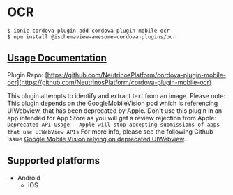 # OCR

```
$ ionic cordova plugin add cordova-plugin-mobile-ocr
$ npm install @ischemaview-awesome-cordova-plugins/ocr
```

## [Usage Documentation](https://danielsogl.gitbook.io/awesome-cordova-plugins/plugins/ocr/)

Plugin Repo: [https://github.com/NeutrinosPlatform/cordova-plugin-mobile-ocr](https://github.com/NeutrinosPlatform/cordova-plugin-mobile-ocr)

This plugin attempts to identify and extract text from an image.
Please note: This plugin depends on the GoogleMobileVision pod which is referencing UIWebview, that has been deprecated by Apple.
Don't use this plugin in an app intended for App Store as you will get a review rejection from Apple: `Deprecated API Usage — Apple will stop accepting submissions of apps that use UIWebView APIs`
For more info, please see the following Github issue [Google Mobile Vision relying on deprecated UIWebview](https://github.com/NeutrinosPlatform/cordova-plugin-mobile-ocr/issues/27).

## Supported platforms

- Android
  - iOS
  


